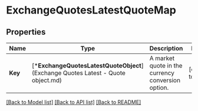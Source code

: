 # ExchangeQuotesLatestQuoteMap

## Properties
Name | Type | Description | Notes
------------ | ------------- | ------------- | -------------
**Key** | [***ExchangeQuotesLatestQuoteObject**](Exchange Quotes Latest - Quote object.md) | A market quote in the currency conversion option. | [default to null]

[[Back to Model list]](../README.md#documentation-for-models) [[Back to API list]](../README.md#documentation-for-api-endpoints) [[Back to README]](../README.md)


